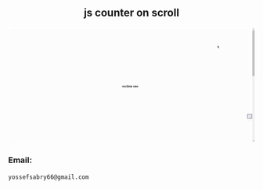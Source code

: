 <h2 align="center">js counter on scroll</h2>

![image](chrome_rufoymrG1I.gif)

### Email:

```
yossefsabry66@gmail.com
```
